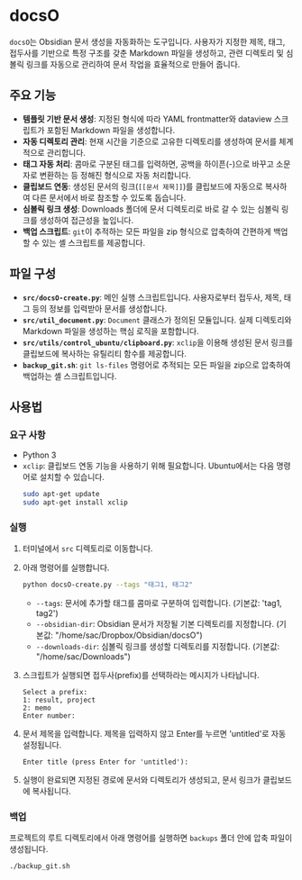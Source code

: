 # docsO

`docsO`는 Obsidian 문서 생성을 자동화하는 도구입니다. 사용자가 지정한 제목, 태그, 접두사를 기반으로 특정 구조를 갖춘 Markdown 파일을 생성하고, 관련 디렉토리 및 심볼릭 링크를 자동으로 관리하여 문서 작업을 효율적으로 만들어 줍니다.

## 주요 기능

  * **템플릿 기반 문서 생성**: 지정된 형식에 따라 YAML frontmatter와 dataview 스크립트가 포함된 Markdown 파일을 생성합니다.
  * **자동 디렉토리 관리**: 현재 시간을 기준으로 고유한 디렉토리를 생성하여 문서를 체계적으로 관리합니다.
  * **태그 자동 처리**: 콤마로 구분된 태그를 입력하면, 공백을 하이픈(-)으로 바꾸고 소문자로 변환하는 등 정해진 형식으로 자동 처리합니다.
  * **클립보드 연동**: 생성된 문서의 링크(`[[문서 제목]]`)를 클립보드에 자동으로 복사하여 다른 문서에서 바로 참조할 수 있도록 돕습니다.
  * **심볼릭 링크 생성**: Downloads 폴더에 문서 디렉토리로 바로 갈 수 있는 심볼릭 링크를 생성하여 접근성을 높입니다.
  * **백업 스크립트**: `git`이 추적하는 모든 파일을 zip 형식으로 압축하여 간편하게 백업할 수 있는 셸 스크립트를 제공합니다.

## 파일 구성

  * **`src/docsO-create.py`**: 메인 실행 스크립트입니다. 사용자로부터 접두사, 제목, 태그 등의 정보를 입력받아 문서를 생성합니다.
  * **`src/util_document.py`**: `Document` 클래스가 정의된 모듈입니다. 실제 디렉토리와 Markdown 파일을 생성하는 핵심 로직을 포함합니다.
  * **`src/utils/control_ubuntu/clipboard.py`**: `xclip`을 이용해 생성된 문서 링크를 클립보드에 복사하는 유틸리티 함수를 제공합니다.
  * **`backup_git.sh`**: `git ls-files` 명령어로 추적되는 모든 파일을 zip으로 압축하여 백업하는 셸 스크립트입니다.

## 사용법

### 요구 사항

  * Python 3
  * `xclip`: 클립보드 연동 기능을 사용하기 위해 필요합니다. Ubuntu에서는 다음 명령어로 설치할 수 있습니다.
    ```bash
    sudo apt-get update
    sudo apt-get install xclip
    ```

### 실행

1.  터미널에서 `src` 디렉토리로 이동합니다.

2.  아래 명령어를 실행합니다.

    ```bash
    python docsO-create.py --tags "태그1, 태그2"
    ```

      * `--tags`: 문서에 추가할 태그를 콤마로 구분하여 입력합니다. (기본값: 'tag1, tag2')
      * `--obsidian-dir`: Obsidian 문서가 저장될 기본 디렉토리를 지정합니다. (기본값: "/home/sac/Dropbox/Obsidian/docsO")
      * `--downloads-dir`: 심볼릭 링크를 생성할 디렉토리를 지정합니다. (기본값: "/home/sac/Downloads")

3.  스크립트가 실행되면 접두사(prefix)를 선택하라는 메시지가 나타납니다.

    ```
    Select a prefix:
    1: result, project
    2: memo
    Enter number:
    ```

4.  문서 제목을 입력합니다. 제목을 입력하지 않고 Enter를 누르면 'untitled'로 자동 설정됩니다.

    ```
    Enter title (press Enter for 'untitled'):
    ```

5.  실행이 완료되면 지정된 경로에 문서와 디렉토리가 생성되고, 문서 링크가 클립보드에 복사됩니다.

### 백업

프로젝트의 루트 디렉토리에서 아래 명령어를 실행하면 `backups` 폴더 안에 압축 파일이 생성됩니다.

```bash
./backup_git.sh
```
